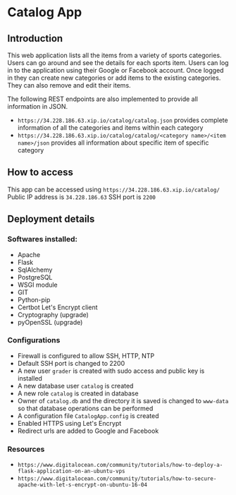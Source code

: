 # Catalog App

## Introduction
This web application lists all the items from a variety of sports categories. Users can go around and see the details for each sports item. Users can log in to the application using their Google or Facebook account. Once logged in they can create new categories or add items to the existing categories. They can also remove and edit their items. 

The following  REST endpoints are also implemented to provide all information in JSON.
- `https://34.228.186.63.xip.io/catalog/catalog.json` provides complete information of all the categories and items within each category
- `https://34.228.186.63.xip.io/catalog/catalog/<category name>/<item name>/json` provides all information about specific item of specific category

## How to access
This app can be accessed using `https://34.228.186.63.xip.io/catalog/`
Public IP address is `34.228.186.63`
SSH port is `2200`

## Deployment details

### Softwares installed:
- Apache
- Flask
- SqlAlchemy
- PostgreSQL
- WSGI module
- GIT
- Python-pip
- Certbot Let's Encrypt client
- Cryptography (upgrade)
- pyOpenSSL (upgrade)


### Configurations
- Firewall is configured to allow SSH, HTTP, NTP
- Default SSH port is changed to 2200
- A new user `grader` is created with sudo access and public key is installed
- A new database user `catalog` is created
- A new role `catalog` is created in database
- Owner of `catalog.db` and the directory it is saved is changed to `www-data` so that database operations can be performed
- A configuration file `CatalogApp.config` is created
- Enabled HTTPS using Let's Encrypt
- Redirect urls are added to Google and Facebook

### Resources
- `https://www.digitalocean.com/community/tutorials/how-to-deploy-a-flask-application-on-an-ubuntu-vps`
- `https://www.digitalocean.com/community/tutorials/how-to-secure-apache-with-let-s-encrypt-on-ubuntu-16-04`
